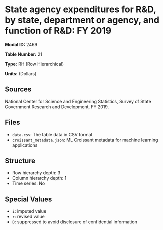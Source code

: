 # State agency expenditures for R&D, by state, department or agency, and function of R&D: FY 2019

**Modal ID:** 2469

**Table Number:** 21

**Type:** RH (Row Hierarchical)

**Units:** (Dollars)

## Sources

National Center for Science and Engineering Statistics, Survey of State Government Research and Development, FY 2019.

## Files

- `data.csv`: The table data in CSV format
- `croissant_metadata.json`: ML Croissant metadata for machine learning applications

## Structure

- Row hierarchy depth: 3
- Column hierarchy depth: 1
- Time series: No

## Special Values

- `i`: imputed value
- `r`: revised value
- `D`: suppressed to avoid disclosure of confidential information
